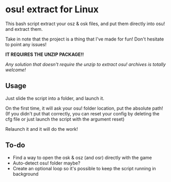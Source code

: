 # osu! extract for Linux
This bash script extract your osz &amp; osk files, and put them directly into osu! and extract them.

Take in note that the project is a thing that I've made for fun! Don't hesitate to point any issues!

**IT REQUIRES THE UNZIP PACKAGE!!**

*Any solution that doesn't require the unzip to extract osu! archives is totally welcome!*

## Usage
Just slide the script into a folder, and launch it.

On the first time, it will ask your osu! folder location, put the absolute path! (If you didn't put that correctly, you can reset your config by deleting the cfg file or just launch the script with the argument reset)

Relaunch it and it will do the work!

## To-do
- Find a way to open the osk & osz (and osr) directly with the game 
- Auto-detect osu! folder maybe?
- Create an optional loop so it's possible to keep the script running in background

